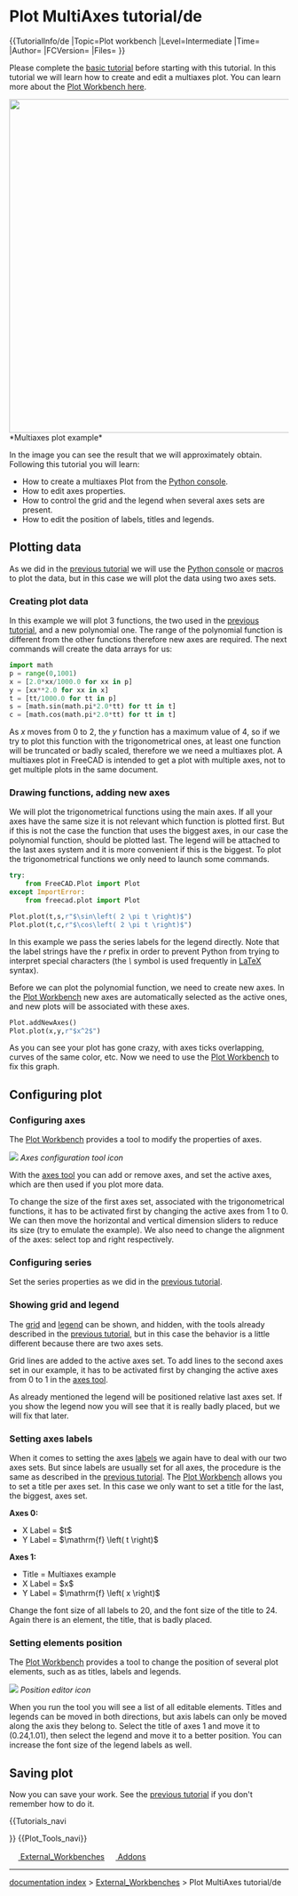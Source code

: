 # Plot MultiAxes tutorial/de
<div class="mw-translate-fuzzy">


{{TutorialInfo/de
|Topic=Plot workbench
|Level=Intermediate
|Time=
|Author=
|FCVersion=
|Files=
}}


</div>

Please complete the [basic tutorial](Plot_Basic_tutorial.md) before starting with this tutorial. In this tutorial we will learn how to create and edit a multiaxes plot. You can learn more about the [Plot Workbench here](Plot_Workbench.md).

<img alt="" src=images/Plot_MultiAxes_Example.png  style="width:600px;"> 
*Multiaxes plot example*

In the image you can see the result that we will approximately obtain. Following this tutorial you will learn:

-   How to create a multiaxes Plot from the [Python console](Python_console.md).
-   How to edit axes properties.
-   How to control the grid and the legend when several axes sets are present.
-   How to edit the position of labels, titles and legends.

## Plotting data 

As we did in the [previous tutorial](Plot_Basic_tutorial.md) we will use the [Python console](Python_console.md) or [macros](Macros.md) to plot the data, but in this case we will plot the data using two axes sets.

### Creating plot data 

In this example we will plot 3 functions, the two used in the [previous tutorial](Plot_Basic_tutorial.md), and a new polynomial one. The range of the polynomial function is different from the other functions therefore new axes are required. The next commands will create the data arrays for us:


```python
import math
p = range(0,1001)
x = [2.0*xx/1000.0 for xx in p]
y = [xx**2.0 for xx in x]
t = [tt/1000.0 for tt in p]
s = [math.sin(math.pi*2.0*tt) for tt in t]
c = [math.cos(math.pi*2.0*tt) for tt in t]
```

As *x* moves from 0 to 2, the *y* function has a maximum value of 4, so if we try to plot this function with the trigonometrical ones, at least one function will be truncated or badly scaled, therefore we we need a multiaxes plot. A multiaxes plot in FreeCAD is intended to get a plot with multiple axes, not to get multiple plots in the same document.

### Drawing functions, adding new axes 

We will plot the trigonometrical functions using the main axes. If all your axes have the same size it is not relevant which function is plotted first. But if this is not the case the function that uses the biggest axes, in our case the polynomial function, should be plotted last. The legend will be attached to the last axes system and it is more convenient if this is the biggest. To plot the trigonometrical functions we only need to launch some commands.


```python
try:
    from FreeCAD.Plot import Plot
except ImportError:
    from freecad.plot import Plot

Plot.plot(t,s,r"$\sin\left( 2 \pi t \right)$")
Plot.plot(t,c,r"$\cos\left( 2 \pi t \right)$")
```

In this example we pass the series labels for the legend directly. Note that the label strings have the *r* prefix in order to prevent Python from trying to interpret special characters (the *\\* symbol is used frequently in [LaTeX](http://www.latex-project.org) syntax).

Before we can plot the polynomial function, we need to create new axes. In the [Plot Workbench](Plot_Workbench.md) new axes are automatically selected as the active ones, and new plots will be associated with these axes.


```python
Plot.addNewAxes()
Plot.plot(x,y,r"$x^2$")
```

As you can see your plot has gone crazy, with axes ticks overlapping, curves of the same color, etc. Now we need to use the [Plot Workbench](Plot_Workbench.md) to fix this graph.

## Configuring plot 

### Configuring axes 

The [Plot Workbench](Plot_Workbench.md) provides a tool to modify the properties of axes.

![](images/Plot_Axes.svg‎ ) 
*Axes configuration tool icon*

With the [axes tool](Plot_Axes.md) you can add or remove axes, and set the active axes, which are then used if you plot more data.

To change the size of the first axes set, associated with the trigonometrical functions, it has to be activated first by changing the active axes from 1 to 0. We can then move the horizontal and vertical dimension sliders to reduce its size (try to emulate the example). We also need to change the alignment of the axes: select top and right respectively.

### Configuring series 

Set the series properties as we did in the [previous tutorial](Plot_Basic_tutorial.md).

### Showing grid and legend 

The [grid](Plot_Grid.md) and [legend](Plot_Legend.md) can be shown, and hidden, with the tools already described in the [previous tutorial](Plot_Basic_tutorial.md), but in this case the behavior is a little different because there are two axes sets.

Grid lines are added to the active axes set. To add lines to the second axes set in our example, it has to be activated first by changing the active axes from 0 to 1 in the [axes tool](Plot_Axes.md).

As already mentioned the legend will be positioned relative last axes set. If you show the legend now you will see that it is really badly placed, but we will fix that later.

### Setting axes labels 

When it comes to setting the axes [labels](Plot_Labels.md) we again have to deal with our two axes sets. But since labels are usually set for all axes, the procedure is the same as described in the [previous tutorial](Plot_Basic_tutorial.md). The [Plot Workbench](Plot_Workbench.md) allows you to set a title per axes set. In this case we only want to set a title for the last, the biggest, axes set.

**Axes 0:**

-   X Label = \$t\$
-   Y Label = \$\\mathrm{f} \\left( t \\right)\$

**Axes 1:**

-   Title = Multiaxes example
-   X Label = \$x\$
-   Y Label = \$\\mathrm{f} \\left( x \\right)\$

Change the font size of all labels to 20, and the font size of the title to 24. Again there is an element, the title, that is badly placed.

### Setting elements position 

The [Plot Workbench](Plot_Workbench.md) provides a tool to change the position of several plot elements, such as as titles, labels and legends.

![](images/Plot_Positions.svg ) 
*Position editor icon*

When you run the tool you will see a list of all editable elements. Titles and legends can be moved in both directions, but axis labels can only be moved along the axis they belong to. Select the title of axes 1 and move it to (0.24,1.01), then select the legend and move it to a better position. You can increase the font size of the legend labels as well.

## Saving plot 

Now you can save your work. See the [previous tutorial](Plot_Basic_tutorial.md) if you don\'t remember how to do it.


{{Tutorials_navi

}} {{Plot_Tools_navi}} 

[<img src="images/Property.png" style="width:16px"> External\_Workbenches](Category_External_Workbenches.md) [<img src="images/Property.png" style="width:16px"> Addons](Category_Addons.md)

---
[documentation index](../README.md) > [External_Workbenches](Category_External_Workbenches.md) > Plot MultiAxes tutorial/de
